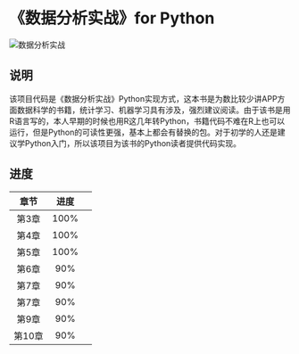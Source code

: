 # 《数据分析实战》for Python
![数据分析实战](https://file.ituring.com.cn/SmallCover/17050c56a152e103c29f)

## 说明

该项目代码是《数据分析实战》Python实现方式，这本书是为数比较少讲APP方面数据科学的书籍，统计学习、机器学习具有涉及，强烈建议阅读。由于该书是用R语言写的，本人早期的时候也用R这几年转Python，书籍代码不难在R上也可以运行，但是Python的可读性更强，基本上都会有替换的包。对于初学的人还是建议学Python入门，所以该项目为该书的Python读者提供代码实现。



## 进度

|  章节  | 进度 |      |
| :----: | :--: | ---- |
| 第3章  | 100% |      |
| 第4章  | 100% |      |
| 第5章  | 100% |      |
| 第6章  | 90%  |      |
| 第7章  | 90%  |      |
| 第7章  | 90%  |      |
| 第9章  | 90%  |      |
| 第10章 | 90%  |      |







